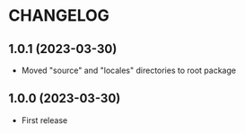 CHANGELOG
=========


1.0.1 (2023-03-30)
------------------

- Moved "source" and "locales" directories to root package


1.0.0 (2023-03-30)
------------------

- First release